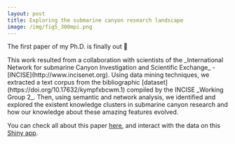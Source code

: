 ```yaml
---
layout: post
title: Exploring the submarine canyon research landscape
image: /img/fig5_300mpi.png
---
```


The first paper of my Ph.D. is finally out 🎉 

<div style="text-align:left">This work resulted from a collaboration with scientists of the _International Network for submarine Canyon Investigation and Scientific Exchange_ - [INCISE](http://www.incisenet.org). Using data mining techniques, we extracted a text corpus from the bibliographic [dataset](https://doi.org/10.17632/kympfxbcwm.1) compiled by the INCISE _Working Group 2_. Then, using semantic and network analysis, we identified and explored the existent knowledge clusters in submarine canyon research and how our knowledge about these amazing features evolved. 

You can check all about this paper [here](https://www.sciencedirect.com/science/article/pii/S0079661117302744), and interact with the data on this [Shiny app](https://canyons-research-mapping.shinyapps.io/canyons-sci-landscape/). 

